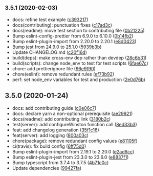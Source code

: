 ## <small>3.5.1 (2020-02-03)</small>

-   docs: refine test example ([c393217](https://github.com/Somerset-SIDeR-Programme/ydh-sider-obfuscation-service/commit/c393217))
-   docs(contributing): punctuation fixes ([c17ad3c](https://github.com/Somerset-SIDeR-Programme/ydh-sider-obfuscation-service/commit/c17ad3c))
-   docs(readme): move test section to contributing file ([0b21225](https://github.com/Somerset-SIDeR-Programme/ydh-sider-obfuscation-service/commit/0b21225))
-   Bump eslint-config-prettier from 6.9.0 to 6.10.0 ([0b14fb2](https://github.com/Somerset-SIDeR-Programme/ydh-sider-obfuscation-service/commit/0b14fb2))
-   Bump eslint-plugin-import from 2.20.0 to 2.20.1 ([e8d0423](https://github.com/Somerset-SIDeR-Programme/ydh-sider-obfuscation-service/commit/e8d0423))
-   Bump jest from 24.9.0 to 25.1.0 ([5939b3b](https://github.com/Somerset-SIDeR-Programme/ydh-sider-obfuscation-service/commit/5939b3b))
-   Update CHANGELOG.md ([c20f16d](https://github.com/Somerset-SIDeR-Programme/ydh-sider-obfuscation-service/commit/c20f16d))
-   build(deps): make cross-env dep rather than devdep ([28c6b31](https://github.com/Somerset-SIDeR-Programme/ydh-sider-obfuscation-service/commit/28c6b31))
-   build(scripts): change node_env to test for test scripts ([6fae67c](https://github.com/Somerset-SIDeR-Programme/ydh-sider-obfuscation-service/commit/6fae67c))
-   chore: add prettierignore file ([96e9f90](https://github.com/Somerset-SIDeR-Programme/ydh-sider-obfuscation-service/commit/96e9f90))
-   chore(eslint): remove redundant rules ([ef73b92](https://github.com/Somerset-SIDeR-Programme/ydh-sider-obfuscation-service/commit/ef73b92))
-   perf: set node_env variables for test and production ([2e0d76b](https://github.com/Somerset-SIDeR-Programme/ydh-sider-obfuscation-service/commit/2e0d76b))

## 3.5.0 (2020-01-24)

-   docs: add contributing guide ([c0e06c7](https://github.com/Somerset-SIDeR-Programme/ydh-sider-obfuscation-service/commit/c0e06c7))
-   docs: declare yarn a non-optional prerequisite ([ae29921](https://github.com/Somerset-SIDeR-Programme/ydh-sider-obfuscation-service/commit/ae29921))
-   docs(readme): add contributing link ([3180b2c](https://github.com/Somerset-SIDeR-Programme/ydh-sider-obfuscation-service/commit/3180b2c))
-   test(server): add configureWinston function call ([8ed33b3](https://github.com/Somerset-SIDeR-Programme/ydh-sider-obfuscation-service/commit/8ed33b3))
-   feat: add changelog generation ([35f1c16](https://github.com/Somerset-SIDeR-Programme/ydh-sider-obfuscation-service/commit/35f1c16))
-   feat(server): add logging ([800a03c](https://github.com/Somerset-SIDeR-Programme/ydh-sider-obfuscation-service/commit/800a03c))
-   chore(package): remove redundant config values ([e81105f](https://github.com/Somerset-SIDeR-Programme/ydh-sider-obfuscation-service/commit/e81105f))
-   ci(travis): fix build config ([6ff75d0](https://github.com/Somerset-SIDeR-Programme/ydh-sider-obfuscation-service/commit/6ff75d0))
-   Bump eslint-plugin-import from 2.19.1 to 2.20.0 ([e2ad6cc](https://github.com/Somerset-SIDeR-Programme/ydh-sider-obfuscation-service/commit/e2ad6cc))
-   Bump eslint-plugin-jest from 23.3.0 to 23.6.0 ([e8837f1](https://github.com/Somerset-SIDeR-Programme/ydh-sider-obfuscation-service/commit/e8837f1))
-   Bump typescript from 3.7.4 to 3.7.5 ([4b71c0c](https://github.com/Somerset-SIDeR-Programme/ydh-sider-obfuscation-service/commit/4b71c0c))
-   Update dependencies ([99427fa](https://github.com/Somerset-SIDeR-Programme/ydh-sider-obfuscation-service/commit/99427fa))
